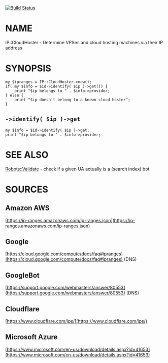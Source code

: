 
[![Build Status](https://travis-ci.org/Corion/WWW-Mechanize-Chrome.svg?branch=master)](https://github.com/Corion/WWW-Mechanize-Chrome)

# NAME

IP::CloudHoster -  Determine VPSes and cloud hosting machines via their IP address

# SYNOPSIS

    my $ipranges = IP::CloudHoster->new();
    if( my $info = $id->identify( $ip )->get()) {
        print "$ip belongs to " . $info->provider;
    } else {
        print "$ip doesn't belong to a known cloud hoster";
    }

## `->identify( $ip )->get`

    my $info = $id->identify( $ip )->get;
    print "$ip belongs to " . $info->provider;

# SEE ALSO

[Robots::Validate](https://metacpan.org/pod/Robots::Validate) - check if a given UA actually is a (search index) bot

# SOURCES

## Amazon AWS

[https://ip-ranges.amazonaws.com/ip-ranges.json](https://ip-ranges.amazonaws.com/ip-ranges.json)

## Google

[https://cloud.google.com/compute/docs/faq#ipranges](https://cloud.google.com/compute/docs/faq#ipranges) (DNS)

## GoogleBot

[https://support.google.com/webmasters/answer/80553](https://support.google.com/webmasters/answer/80553) (DNS)

## Cloudflare

[https://www.cloudflare.com/ips/](https://www.cloudflare.com/ips/)

## Microsoft Azure

[https://www.microsoft.com/en-us/download/details.aspx?id=41653](https://www.microsoft.com/en-us/download/details.aspx?id=41653)
